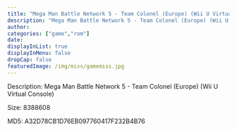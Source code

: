 ```yaml
---
title: "Mega Man Battle Network 5 - Team Colonel (Europe) (Wii U Virtual Console)"
description: "Mega Man Battle Network 5 - Team Colonel (Europe) (Wii U Virtual Console)"
author: 
categories: ["game","rom"]
date: 
displayInList: true
displayInMenu: false
dropCap: false
featuredImage: /img/miss/gamemiss.jpg
---
```


Description: Mega Man Battle Network 5 - Team Colonel (Europe) (Wii U Virtual Console)

Size: 8388608

MD5: A32D78CB1D76EB097760417F232B4B76

